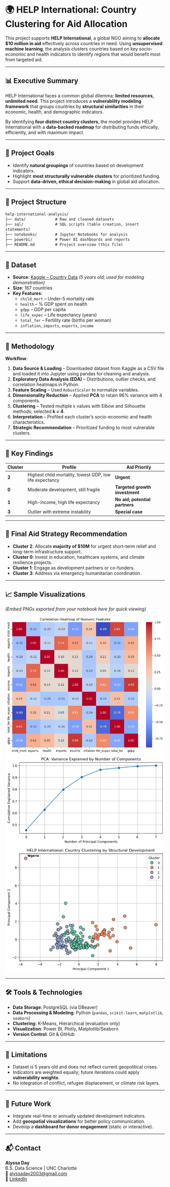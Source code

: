 # 🌍 HELP International: Country Clustering for Aid Allocation

This project supports **HELP International**, a global NGO aiming to **allocate $10 million in aid** effectively across countries in need. Using **unsupervised machine learning**, the analysis clusters countries based on key socio-economic and health indicators to identify regions that would benefit most from targeted aid.

---

## 📊 Executive Summary

HELP International faces a common global dilemma: **limited resources, unlimited need**. This project introduces a **vulnerability modeling framework** that groups countries by **structural similarities** in their economic, health, and demographic indicators.

By identifying **four distinct country clusters**, the model provides HELP International with a **data-backed roadmap** for distributing funds ethically, efficiently, and with maximum impact.

---

## 🎯 Project Goals
- Identify **natural groupings** of countries based on development indicators.
- Highlight **most structurally vulnerable clusters** for prioritized funding.
- Support **data-driven, ethical decision-making** in global aid allocation.

---

## 📂 Project Structure

```
help-international-analysis/
├── data/             # Raw and cleaned datasets
├── sql/              # SQL scripts (table creation, insert statements)
├── notebooks/        # Jupyter Notebooks for analysis
├── powerbi/          # Power BI dashboards and reports
├── README.md         # Project overview (this file)
```

---

## 📂 Dataset
- **Source**: [Kaggle – Country Data](https://www.kaggle.com) *(5 years old; used for modeling demonstration)*
- **Size**: 167 countries
- **Key Features**:
  - `child_mort` – Under-5 mortality rate
  - `health` – % GDP spent on health
  - `gdpp` – GDP per capita
  - `life_expec` – Life expectancy (years)
  - `total_fer` – Fertility rate (births per woman)
  - `inflation`, `imports`, `exports`, `income`

---

## 🧪 Methodology

**Workflow**:
1. **Data Source & Loading** – Downloaded dataset from Kaggle as a CSV file and loaded it into Jupyter using pandas for cleaning and analysis.
2. **Exploratory Data Analysis (EDA)** – Distributions, outlier checks, and correlation heatmaps in Python.
3. **Feature Scaling** – Used `RobustScaler` to normalize variables.
4. **Dimensionality Reduction** – Applied **PCA** to retain 96% variance with 4 components.
5. **Clustering** – Tested multiple `k` values with Elbow and Silhouette methods; selected **k = 4**.
6. **Interpretation** – Profiled each cluster’s socio-economic and health characteristics.
7. **Strategic Recommendation** – Prioritized funding to most vulnerable clusters.

---

## 🧩 Key Findings

| Cluster | Profile | Aid Priority |
|---------|---------|--------------|
| **2** | Highest child mortality, lowest GDP, low life expectancy | **Urgent** |
| **0** | Moderate development, still fragile | **Targeted growth investment** |
| **1** | High-income, high life expectancy | **No aid; potential partners** |
| **3** | Outlier with extreme instability | **Special case** |

---

## 🧭 Final Aid Strategy Recommendation

- **Cluster 2**: Allocate **majority of $10M** for urgent short-term relief and long-term infrastructure support.  
- **Cluster 0**: Invest in education, healthcare systems, and climate resilience projects.  
- **Cluster 1**: Engage as development partners or co-funders.  
- **Cluster 3**: Address via emergency humanitarian coordination.

---

## 📈 Sample Visualizations

*(Embed PNGs exported from your notebook here for quick viewing)*

![Correlation Heatmap](images/help_heatmap.png)
![PCA Variance](images/pca_variance.png)
![Cluster Scatter Plot](images/country_cluster.png)

---

## 🛠 Tools & Technologies
- **Data Storage**: PostgreSQL (via DBeaver)
- **Data Processing & Modeling**: Python (`pandas`, `scikit-learn`, `matplotlib`, `seaborn`)
- **Clustering**: K-Means, Hierarchical (evaluation only)
- **Visualization**: Power BI, Plotly, Matplotlib/Seaborn
- **Version Control**: Git & GitHub

---

## 🚧 Limitations
- Dataset is 5 years old and does not reflect current geopolitical crises.
- Indicators are weighted equally; future iterations could apply **vulnerability weights**.
- No integration of conflict, refugee displacement, or climate risk layers.

---

## 🔮 Future Work
- Integrate real-time or annually updated development indicators.
- Add **geospatial visualizations** for better policy communication.
- Develop a **dashboard for donor engagement** (static or interactive).

---

## 📬 Contact

**Alyssa Day**  
B.S. Data Science | UNC Charlotte  
📧 alyssaday2003@gmail.com  
🔗 [LinkedIn](https://www.linkedin.com/in/alyssaday01)
